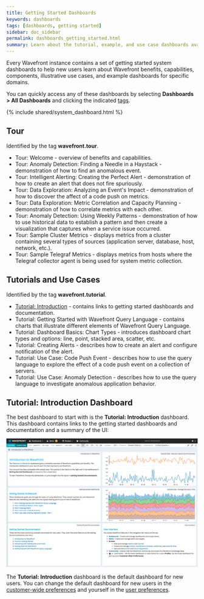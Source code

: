 ```yaml
---
title: Getting Started Dashboards
keywords: dashboards
tags: [dashboards, getting started]
sidebar: doc_sidebar
permalink: dashboards_getting_started.html
summary: Learn about the tutorial, example, and use case dashboards available in your Wavefront instance.
---
```

Every Wavefront instance contains a set of getting started system dashboards to help new users learn about Wavefront benefits, capabilities, components, illustrative use cases, and example dashboards for specific domains.

You can quickly access any of these dashboards by selecting **Dashboards > All Dashboards** and clicking the indicated [tags](tags_overview.html).

{% include shared/system_dashboard.html %}

## Tour

Identified by the tag **wavefront.tour**.

- Tour: Welcome - overview of benefits and capabilities.
- Tour: Anomaly Detection: Finding a Needle in a Haystack - demonstration of how to find an anomalous event.
- Tour: Intelligent Alerting: Creating the Perfect Alert - demonstration of how to create an alert that does not fire spuriously.
- Tour: Data Exploration: Analyzing an Event's Impact - demonstration of how to discover the affect of a code push on metrics.
- Tour: Data Exploration: Metric Correlation and Capacity Planning - demonstration of how to correlate metrics with each other.
- Tour: Anomaly Detection: Using Weekly Patterns - demonstration of how to use historical data to establish a pattern and then create a visualization that captures when a service issue occurred.
- Tour: Sample Cluster Metrics - displays metrics from a cluster containing several types of sources (application server, database, host, network, etc.).
- Tour: Sample Telegraf Metrics - displays metrics from hosts where the Telegraf collector agent is being used for system metric collection.

## Tutorials and Use Cases

Identified by the tag **wavefront.tutorial**.

- [Tutorial: Introduction](#tutorial-introduction-dashboard) - contains links to getting started dashboards and documentation.
- Tutorial: Getting Started with Wavefront Query Language - contains charts that illustrate different elements of Wavefront Query Language.
- Tutorial: Dashboard Basics: Chart Types - introduces dashboard chart types and options: line, point, stacked area, scatter, etc.
- Tutorial: Creating Alerts - describes how to create an alert and configure notification of the alert.
- Tutorial: Use Case: Code Push Event - describes how to use the query language to explore the effect of a code push event on a collection of servers.
- Tutorial: Use Case: Anomaly Detection - describes how to use the query language to investigate anomalous application behavior.

## Tutorial: Introduction Dashboard

The best dashboard to start with is the **Tutorial: Introduction** dashboard. This dashboard contains links to the getting started dashboards and documentation and a summary of the UI:

![intro_home.png](images/intro_home.png)

The **Tutorial: Introduction** dashboard is the default dashboard for new users. You can change the default dashboard for new users in the [customer-wide preferences](dashboards_managing.html#prefs) and yourself in the [user preferences](users_prefs_configuring.html).



